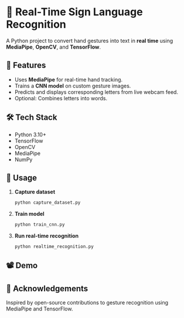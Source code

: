 # 🤟 Real-Time Sign Language Recognition

A Python project to convert hand gestures into text in **real time** using **MediaPipe**, **OpenCV**, and **TensorFlow**.

## 📌 Features
- Uses **MediaPipe** for real-time hand tracking.
- Trains a **CNN model** on custom gesture images.
- Predicts and displays corresponding letters from live webcam feed.
- Optional: Combines letters into words.

## 🛠️ Tech Stack
- Python 3.10+
- TensorFlow
- OpenCV
- MediaPipe
- NumPy

## 🚀 Usage
1. **Capture dataset**  
   ```bash
   python capture_dataset.py
   ```
2. **Train model**  
   ```bash
   python train_cnn.py
   ```
3. **Run real-time recognition**  
   ```bash
   python realtime_recognition.py
   ```

## 📽️ Demo

## 📢 Acknowledgements
Inspired by open-source contributions to gesture recognition using MediaPipe and TensorFlow.
